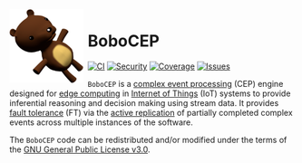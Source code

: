 <img width="130" height="130" align="left" style="float: left; margin: 0 8px 0 0;" alt="BoboCEP" src="https://raw.githubusercontent.com/r3w0p/bobocep/develop/config/images/icon.png">

# BoboCEP

[![CI](https://img.shields.io/github/workflow/status/r3w0p/bobocep/CI?label=CI)](
https://github.com/r3w0p/bobocep/actions/workflows/ci.yml)
[![Security](https://img.shields.io/github/workflow/status/r3w0p/bobocep/Security?label=security)](
https://github.com/r3w0p/bobocep/actions/workflows/security.yml)
[![Coverage](https://img.shields.io/codeclimate/coverage/r3w0p/bobocep)](
https://codeclimate.com/github/r3w0p/bobocep/code)
[![Issues](https://img.shields.io/github/issues/r3w0p/bobocep)](
https://github.com/r3w0p/bobocep/issues)

`BoboCEP` is a [complex event processing](https://en.wikipedia.org/wiki/Complex_event_processing) (CEP) engine
designed for [edge computing](https://en.wikipedia.org/wiki/Edge_computing) in
[Internet of Things](https://en.wikipedia.org/wiki/Internet_of_things) (IoT) systems
to provide inferential reasoning and decision making using stream data.
It provides [fault tolerance](https://en.wikipedia.org/wiki/Fault_tolerance) (FT) via the
[active replication](https://en.wikipedia.org/wiki/Replication_(computing)) of
partially completed complex events across multiple instances of the software.

The `BoboCEP` code can be redistributed and/or modified under the terms of the 
[GNU General Public License v3.0](https://www.gnu.org/licenses/gpl-3.0.en.html).
